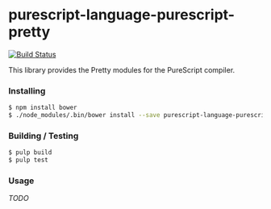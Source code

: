 
purescript-language-purescript-pretty
=====================================

[![Build
Status](https://travis-ci.org/cdepillabout/purescript-language-purescript-pretty.svg)](https://travis-ci.org/cdepillabout/purescript-language-purescript-pretty)

This library provides the Pretty modules for the PureScript compiler.


### Installing

```sh
$ npm install bower
$ ./node_modules/.bin/bower install --save purescript-language-purescript-pretty
```

### Building / Testing

```sh
$ pulp build
$ pulp test
```

### Usage

*TODO*
